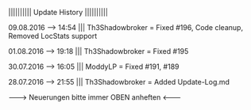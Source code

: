 
|||||||||| Update History |||||||||| 


09.08.2016 --> 14:54 ||| Th3Shadowbroker = Fixed #196, Code cleanup, Removed LocStats support

01.08.2016 --> 19:18 ||| Th3Shadowbroker = Fixed #195

30.07.2016 --> 16:05 ||| ModdyLP = Fixed #191, #189 

28.07.2016 --> 21:55 ||| Th3Shadowbroker = Added Update-Log.md






---> Neuerungen bitte immer OBEN anheften <---
